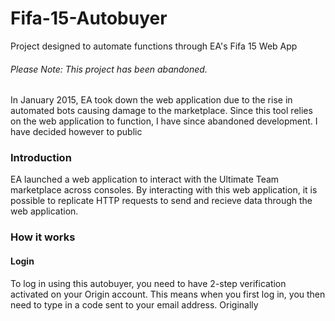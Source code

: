 # Fifa-15-Autobuyer
Project designed to automate functions through EA's Fifa 15 Web App

###### Please Note: This project has been abandoned.
In January 2015, EA took down the web application due to the rise in automated bots causing damage to the marketplace. Since this tool relies on the web application to function, I have since abandoned development. I have decided however to public 


### Introduction
EA launched a web application to interact with the Ultimate Team marketplace across consoles. By interacting with this web application, it is possible to replicate HTTP requests to send and recieve data through the web application.

### How it works

#### Login
To log in using this autobuyer, you need to have 2-step verification activated on your Origin account. This means when you first log in, you then need to type in a code sent to your email address. Originally 

